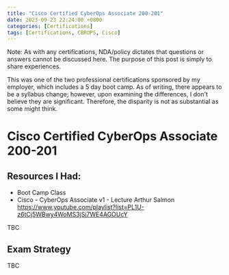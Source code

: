 ```yaml
---
title: "Cisco Certified CyberOps Associate 200-201"
date: 2023-09-23 22:24:00 +0800
categories: [Certifications]
tags: [Certifications, CBROPS, Cisco]
---
```


Note: As with any certifications, NDA/policy dictates that questions or answers cannot be discussed here. The purpose of this post is simply to share experiences.

This was one of the two professional certifications sponsored by my employer, which includes a 5 day boot camp. As of writing, there appears to be a syllabus change; however, upon examining the differences, I don't believe they are significant. Therefore, the disparity is not as substantial as some might think.

# Cisco Certified CyberOps Associate 200-201

## Resources I Had:

- Boot Camp Class
- Cisco - CyberOps Associate v1 - Lecture Arthur Salmon https://www.youtube.com/playlist?list=PL1U-z6tCj5WBwy4WoMS3jSi7WE4AGOUcY

TBC

## Exam Strategy

TBC
